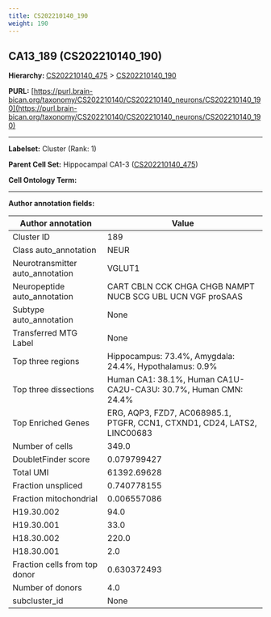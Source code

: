 ```yaml
---
title: CS202210140_190
weight: 190
---
```

## CA13_189 (CS202210140_190)
<b>Hierarchy: </b>
[CS202210140_475](../CS202210140_475) >
[CS202210140_190](../CS202210140_190)

**PURL:** [https://purl.brain-bican.org/taxonomy/CS202210140/CS202210140_neurons/CS202210140_190](https://purl.brain-bican.org/taxonomy/CS202210140/CS202210140_neurons/CS202210140_190)

---


**Labelset:** Cluster (Rank: 1)

**Parent Cell Set:** Hippocampal CA1-3 ([CS202210140_475](../CS202210140_475))



**Cell Ontology Term:** 

[MARKER GENES.]: #


---

[TRANSFERRED ANNOTATIONS.]: #


[AUTHOR ANNOTATION FIELDS.]: #


**Author annotation fields:**

| Author annotation | Value |
|-------------------|-------|
|Cluster ID|189|
|Class auto_annotation|NEUR|
|Neurotransmitter auto_annotation|VGLUT1|
|Neuropeptide auto_annotation|CART CBLN CCK CHGA CHGB NAMPT NUCB SCG UBL UCN VGF proSAAS|
|Subtype auto_annotation|None|
|Transferred MTG Label|None|
|Top three regions|Hippocampus: 73.4%, Amygdala: 24.4%, Hypothalamus: 0.9%|
|Top three dissections|Human CA1: 38.1%, Human CA1U-CA2U-CA3U: 30.7%, Human CMN: 24.4%|
|Top Enriched Genes|ERG, AQP3, FZD7, AC068985.1, PTGFR, CCN1, CTXND1, CD24, LATS2, LINC00683|
|Number of cells|349.0|
|DoubletFinder score|0.079799427|
|Total UMI|61392.69628|
|Fraction unspliced|0.740778155|
|Fraction mitochondrial|0.006557086|
|H19.30.002|94.0|
|H19.30.001|33.0|
|H18.30.002|220.0|
|H18.30.001|2.0|
|Fraction cells from top donor|0.630372493|
|Number of donors|4.0|
|subcluster_id|None|
